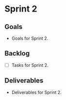 # Sprint 2

## Goals
- Goals for Sprint 2.

## Backlog
- [ ] Tasks for Sprint 2.

## Deliverables
- Deliverables for Sprint 2.
